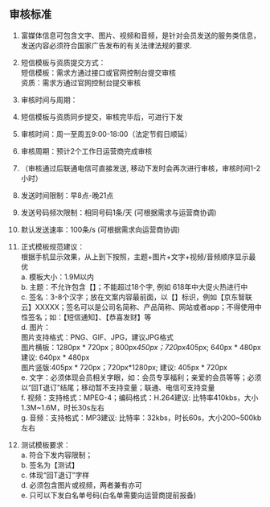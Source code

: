 ## 审核标准<br>
1.	富媒体信息可包含文字、图片、视频和音频，是针对会员发送的服务类信息，发送内容必须符合国家广告发布的有关法律法规的要求.  

2.	短信模板与资质提交方式：  
短信模板：需求方通过接口或官网控制台提交审核  
资质：需求方通过官网控制台提交审核  

3.	审核时间与周期：  

4.	短信模板与资质同步提交，审核完毕后，可进行下发  

5.	审核时间：周一至周五9:00-18:00（法定节假日顺延）  

6.	审核周期：预计2个工作日运营商完成审核  

7.	（审核通过后联通电信可直接发送, 移动下发时会再次进行审核，审核时间1-2小时）  

8.	发送时间限制：早8点-晚21点  

9.	发送号码频次限制：相同号码1条/天 (可根据需求与运营商协调)  

10.	默认发送速率：100条/s (可根据需求向运营商协调)  

11.	正式模板规范建议：  
根据手机显示效果，从上到下按照，主题+图片+文字+视频/音频顺序显示最优  
a. 模板大小：1.9M以内  
b. 主题：不允许包含【】；不能超过18个字, 例如 618年中大促火热进行中  
c. 签名：3-8个汉字；放在文案内容最前面，以【】标识，例如【京东智联云】XXXXX；签名可以是公司名简称、产品简称、网站或者app；不得使用中性签名；如：【短信通知】、【恭喜发财】等  
d. 图片：  
图片支持格式：PNG、GIF、JPG，建议JPG格式  
图片横板：1280px * 720px；800px*450px；720px*405px; 640px * 480px 建议: 640px * 480px  
图片竖版:405px * 720px；720px*1280px; 建议: 405px * 720px  
e. 文字：必须体现会员相关字眼，如：会员专享福利；亲爱的会员等等；必须以“回T退订”结尾；移动暂不支持变量；联通、电信可支持变量  
f. 视频：支持格式：MPEG-4；编码格式：H.264建议: 比特率410kbs，大小1.3M~1.6M，时长30s左右  
g. 音频：支持格式：MP3建议: 比特率：32kbs，时长60s，大小200~500kb左右  

12.	测试模板要求：  
a. 符合下发内容限制；  
b. 签名为【测试】  
c. 体现“回T退订”字样  
d. 必须包含图片或视频，两者兼有亦可  
e. 只可以下发白名单号码(白名单需要向运营商提前报备)  
